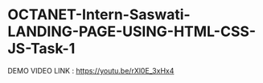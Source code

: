 # OCTANET-Intern-Saswati-LANDING-PAGE-USING-HTML-CSS-JS-Task-1

DEMO VIDEO LINK : https://youtu.be/rXl0E_3xHx4
